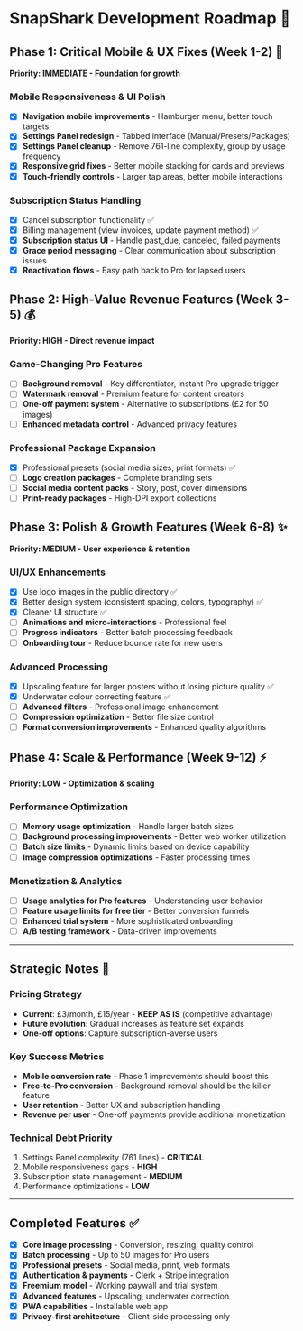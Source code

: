 # SnapShark Development Roadmap 🚀

## Phase 1: Critical Mobile & UX Fixes (Week 1-2) 📱

**Priority: IMMEDIATE - Foundation for growth**

### Mobile Responsiveness & UI Polish

- [x] **Navigation mobile improvements** - Hamburger menu, better touch targets
- [x] **Settings Panel redesign** - Tabbed interface (Manual/Presets/Packages)
- [x] **Settings Panel cleanup** - Remove 761-line complexity, group by usage frequency
- [x] **Responsive grid fixes** - Better mobile stacking for cards and previews
- [x] **Touch-friendly controls** - Larger tap areas, better mobile interactions

### Subscription Status Handling

- [x] Cancel subscription functionality ✅
- [x] Billing management (view invoices, update payment method) ✅
- [x] **Subscription status UI** - Handle past_due, canceled, failed payments
- [x] **Grace period messaging** - Clear communication about subscription issues
- [x] **Reactivation flows** - Easy path back to Pro for lapsed users

## Phase 2: High-Value Revenue Features (Week 3-5) 💰

**Priority: HIGH - Direct revenue impact**

### Game-Changing Pro Features

- [ ] **Background removal** - Key differentiator, instant Pro upgrade trigger
- [ ] **Watermark removal** - Premium feature for content creators
- [ ] **One-off payment system** - Alternative to subscriptions (£2 for 50 images)
- [ ] **Enhanced metadata control** - Advanced privacy features

### Professional Package Expansion

- [x] Professional presets (social media sizes, print formats) ✅
- [ ] **Logo creation packages** - Complete branding sets
- [ ] **Social media content packs** - Story, post, cover dimensions
- [ ] **Print-ready packages** - High-DPI export collections

## Phase 3: Polish & Growth Features (Week 6-8) ✨

**Priority: MEDIUM - User experience & retention**

### UI/UX Enhancements

- [x] Use logo images in the public directory ✅
- [x] Better design system (consistent spacing, colors, typography) ✅
- [x] Cleaner UI structure ✅
- [ ] **Animations and micro-interactions** - Professional feel
- [ ] **Progress indicators** - Better batch processing feedback
- [ ] **Onboarding tour** - Reduce bounce rate for new users

### Advanced Processing

- [x] Upscaling feature for larger posters without losing picture quality ✅
- [x] Underwater colour correcting feature ✅
- [ ] **Advanced filters** - Professional image enhancement
- [ ] **Compression optimization** - Better file size control
- [ ] **Format conversion improvements** - Enhanced quality algorithms

## Phase 4: Scale & Performance (Week 9-12) ⚡

**Priority: LOW - Optimization & scaling**

### Performance Optimization

- [ ] **Memory usage optimization** - Handle larger batch sizes
- [ ] **Background processing improvements** - Better web worker utilization
- [ ] **Batch size limits** - Dynamic limits based on device capability
- [ ] **Image compression optimizations** - Faster processing times

### Monetization & Analytics

- [ ] **Usage analytics for Pro features** - Understanding user behavior
- [ ] **Feature usage limits for free tier** - Better conversion funnels
- [ ] **Enhanced trial system** - More sophisticated onboarding
- [ ] **A/B testing framework** - Data-driven improvements

---

## Strategic Notes 📝

### Pricing Strategy

- **Current**: £3/month, £15/year - **KEEP AS IS** (competitive advantage)
- **Future evolution**: Gradual increases as feature set expands
- **One-off options**: Capture subscription-averse users

### Key Success Metrics

- **Mobile conversion rate** - Phase 1 improvements should boost this
- **Free-to-Pro conversion** - Background removal should be the killer feature
- **User retention** - Better UX and subscription handling
- **Revenue per user** - One-off payments provide additional monetization

### Technical Debt Priority

1. Settings Panel complexity (761 lines) - **CRITICAL**
2. Mobile responsiveness gaps - **HIGH**
3. Subscription state management - **MEDIUM**
4. Performance optimizations - **LOW**

---

## Completed Features ✅

- [x] **Core image processing** - Conversion, resizing, quality control
- [x] **Batch processing** - Up to 50 images for Pro users
- [x] **Professional presets** - Social media, print, web formats
- [x] **Authentication & payments** - Clerk + Stripe integration
- [x] **Freemium model** - Working paywall and trial system
- [x] **Advanced features** - Upscaling, underwater correction
- [x] **PWA capabilities** - Installable web app
- [x] **Privacy-first architecture** - Client-side processing only
